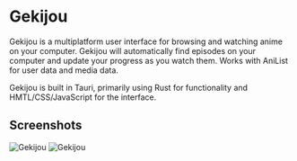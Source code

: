 # Gekijou

Gekijou is a multiplatform user interface for browsing and watching anime on your computer. Gekijou will automatically find episodes on your computer and update your progress as you watch them. Works with AniList for user data and media data. 

Gekijou is built in Tauri, primarily using Rust for functionality and HMTL/CSS/JavaScript for the interface. 

## Screenshots
![Gekijou](https://raw.githubusercontent.com/rC5HUaxv9j/Gekijou/master/Gekijou.png)
![Gekijou](https://raw.githubusercontent.com/rC5HUaxv9j/Gekijou/master/Gekijou2.png)
